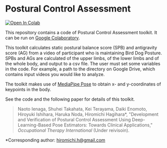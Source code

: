 # Postural Control Assessment

[![Open In Colab](https://colab.research.google.com/assets/colab-badge.svg)](https://colab.research.google.com/github/decobocollabo/Postural-Control-Assessment/blob/main/postural_control_assessment.ipynb)

This repository contains a code of Postural Control Assessment toolkit. It can be run on [Google Colaboratory](https://colab.research.google.com/?hl=en).

This toolkit calculates static postural balance score (SPB) and antigravity score (AG) from a video of participant who is maintaining Bird Dog Posture. SPBs and AGs are calculated of the upper limbs, of the lower limbs and of the whole body, and output to a csv file. The user must set some variables in the code. For example, a path to the directory on Google Drive, which contains input videos you would like to analyze.

The toolkit makes use of [MediaPipe Pose](https://google.github.io/mediapipe/solutions/pose.html) to obtain x- and y-coordinates of keypoints in the body.

See the code and the following paper for details of this toolkit.

>Naoto Ienaga, Shuhei Takahata, Kei Terayama, Daiki Enomoto, Hiroyuki Ishihara, Haruka Noda, Hiromichi Hagihara\*, "Development and Verification of Postural Control Assessment Using Deep-Learning-Based Pose Estimators: Towards Clinical Applications," _Occupational Therapy International_ (Under reivisoin).

\*Corresponding author: hiromichi.h@gmail.com
